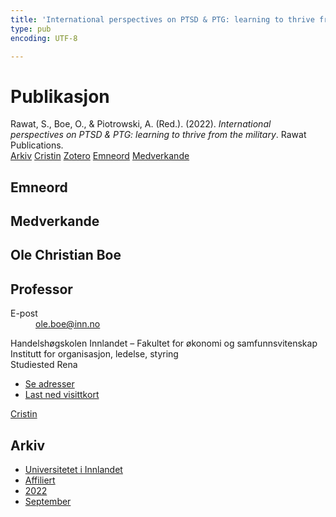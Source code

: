 ```yaml
---
title: 'International perspectives on PTSD & PTG: learning to thrive from the military'
type: pub
encoding: UTF-8

---
```

<h1>Publikasjon</h1>
<article id="csl-bib-container-QCKUQ6AB" class="csl-bib-container">
  <div class="csl-bib-body"> <div class="csl-entry">Rawat, S., Boe, O., &#38; Piotrowski, A. (Red.). (2022). <i>International perspectives on PTSD &#38; PTG: learning to thrive from the military</i>. Rawat Publications.</div> </div>
  <div class="csl-bib-buttons">
    <a href="#taxonomy-article-QCKUQ6AB" alt="archive" class="csl-bib-button">Arkiv</a>
    <a href="https://app.cristin.no/results/show.jsf?id=2055075" alt="Cristin" class="csl-bib-button">Cristin</a>
    <a href="http://zotero.org/groups/5881554/items/QCKUQ6AB" alt="Zotero" class="csl-bib-button">Zotero</a>
    <a href="#keywords-article-QCKUQ6AB" alt="keywords" class="csl-bib-button">Emneord</a>
    <a href="#contributors-article-QCKUQ6AB" alt="contributors" class="csl-bib-button">Medverkande</a>
  </div>
  <div id="csl-bib-meta-container-QCKUQ6AB"></div>
</article>
<div id="csl-bib-meta-QCKUQ6AB" class="csl-bib-meta">
  <article id="keywords-article-QCKUQ6AB" class="keywords-article">
    <h1>Emneord</h1>
    
  </article>
  <article id="contributors-article-QCKUQ6AB" class="contributors-article">
    <h1>Medverkande</h1>
    <div class="personas"> <div class="vrtx-hinn-person-card"> <div class="photo"> <i class="lar la-user-circle missing-person"></i> </div> <div class="info"> <hgroup><h1>Ole Christian Boe</h1> <h2>Professor</h2> </hgroup><dl> <dt>E-post</dt> <dd> <a href="mailto:ole.boe@inn.no">ole.boe@inn.no</a> </dd> </dl> <p> Handelshøgskolen Innlandet – Fakultet for økonomi og samfunnsvitenskap<br> Institutt for organisasjon, ledelse, styring<br> Studiested Rena </p> <ul class="vrtx-hinn-links"> <li><a href="https://www.inn.no/finn-en-ansatt/ole-boe.html#vrtx-hinn-addresses">Se adresser</a></li> <li><a href="https://www.inn.no/finn-en-ansatt/ole-boe.html?vrtx=vcf">Last ned visittkort</a></li> </ul> </div> </div> <a href="https://app.cristin.no/persons/show.jsf?id=603087" alt="Cristin URL" class="personas-cristin">Cristin</a> </div>
  </article>
  <article id="taxonomy-article-QCKUQ6AB" class="taxonomy-article">
    <h1>Arkiv</h1>
    <ul>
      <li><a href="{{< params subfolder >}}nn/archive/?key=3DCRN523">Universitetet i Innlandet</a></li>
      <li><a href="{{< params subfolder >}}nn/archive/?key=II9RDAME">Affiliert</a></li>
      <li><a href="{{< params subfolder >}}nn/archive/?key=RULDG5ER">2022</a></li>
      <li><a href="{{< params subfolder >}}nn/archive/?key=JZET2ZIF">September</a></li>
    </ul>
  </article>
</div>
